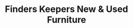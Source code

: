 ---
title: "Finders Keepers New & Used Furniture"
url: /redding/finders-keepers-new-und-used-furniture/
shop: Möbel
---